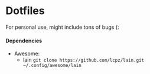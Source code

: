 # Dotfiles
For personal use, might include tons of bugs (:

#### Dependencies
* Awesome:
	* lain ``git clone https://github.com/lcpz/lain.git ~/.config/awesome/lain``
